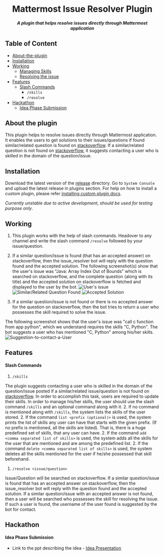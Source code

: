 <p align="center">
	<h1 align="center">Mattermost Issue Resolver Plugin</h1>
	<h5 align="center">A plugin that helps resolve issues directly through Mattermost application</h5>
</p>


## Table of Content
- [About-the-plugin](#about-the-plugin)
- [Installation](#installation)
- [Working](#working)
	* [Managing Skills](#managing-skills)
	* [Resolving the issue](#resolving-the-issue)
- [Features](#features)
    * [Slash Commands](#slash-commands)
        + ```/skills```
        + ```/resolve```
- [Hackathon](#hackathon)
     * [Idea Phase Submission](#idea-phase-submission)
     
## About the plugin
This plugin helps to resolve issues directly through Mattermost application. It enables the users to get solutions to their issues/questions if found similar/related question is found on [stackoverflow](https://www.stackoverflow.com). If a similar/related question is not found on [stackoverflow](https://www.stackoverflow.com), it suggests contacting a user who is skilled in the domain of the question/issue.
## Installation
Download the latest version of the [release](https://github.com/abdulsmapara/mattermost-plugin-issue-resolver/releases) directory. Go to `System Console` and upload the latest release in plugins section. For help on how to install a custom plugin, please refer [installing custom plugin docs](https://docs.mattermost.com/administration/plugins.html#custom-plugins).

*Currently unstable due to active development, should be used for testing purpose only*. 


## Working
1. This plugin works with the help of slash commands. Headover to any channel and write the slash command ```/resolve``` followed by your issue/question.
1. If a similar question/issue is found (that has an accepted answer) on stackoverflow, then the issue_resolver bot will reply with the question found and the accepted solution.
The following screenshot(s) show that the user's issue was "Java: Array Index Out of Bounds" which is searched on stackoverflow, and the complete question (along with its title) and the accepted solution on stackoverflow is fetched and displayed to the user by the bot. 
![User's issue](https://drive.google.com/uc?export=view&id=1cjntMynrKxl-RP5U3sHL1d4HvrwZqO0I)
![Similar/Related Question Found](https://drive.google.com/uc?export=view&id=1sM0QVFEN87oV5rek5sNozSrgybuurjDq)
![Accepted Solution](https://drive.google.com/uc?export=view&id=1Fh4Yali4fe49dzvu5iZWK9qZFXSRQtyP)

1. If a similar question/issue is not found or there is no accepted answer for the question on stackoverflow, then the bot tries to return a user who possesses the skill required to solve the issue.

The following screenshot shows that the user's issue was "call c function from app python", which we understand requires the skills "C, Python". The bot suggests a user who has mentioned "C, Python" among his/her skills.
![Suggestion-to-contact-a-User](https://drive.google.com/uc?export=view&id=1vZJFZpR3SA6C2pznnfq73-WCdCYh8K5Z)

## Features
#### Slash Commands
1. ```/skills```

The plugin suggests contacting a user who is skilled in the domain of the question/issue posted if a similar/related issue/question is not found on [stackoverflow](https://www.stackoverflow.com). In order to accomplish this task, users are required to update their skills.
In order to manage his/her skills, the user should use the slash command ```/skills``` and an optional command along with it. 
	2. If no command is mentioned along with ```/skills```, the system lists the skills of the user stored.
	2. If the command ```list <prefix (optional)>``` is used, the system prints the list of skills any user can have that starts with the given prefix. (If no prefix is mentioned, all the skills are listed). That is, there is a huge predefined set of skills, that any user can have. 
	2. If the command ```add <comma separated list of skills>``` is used, the system adds all the skills for the user that are mentioned and are among the predefined list.
	2. If the command ```delete <comma separated list of skills>``` is used, the system deletes all the skills mentioned for the user if he/she possessed that skill beforehand.

1. ```/resolve <issue/question>```

Issue/Question will be searched on stackoverflow. If a similar question/issue is found that has an accepted answer on stackoverflow, then the issue_resolver bot will reply with the question found and the accepted solution.
If a similar question/issue with an accepted answer is not found, then a user will be searched who possesses the skill for resolving the issue. If such a user is found, the username of the user found is suggested by the bot for contact. 

## Hackathon
#### Idea Phase Submission

- Link to the ppt describing the idea - [Idea Presentation](https://he-s3.s3.amazonaws.com/media/sprint/mattermost-bot-hackfest/team/782765/8a5bcbfcodeblooded_mattermost_hackfest.pptx?Signature=YZdp812LgWXUaiup1j5GYe4TKQ8%3D&Expires=1583010208&AWSAccessKeyId=AKIA6I2ISGOYH7WWS3G5)


